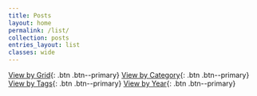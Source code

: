 ```yaml
---
title: Posts
layout: home
permalink: /list/
collection: posts
entries_layout: list
classes: wide
---
```


[View by Grid](/posts/){: .btn .btn--primary}
[View by Category](/categories/){: .btn .btn--primary}
[View by Tags](/tags/){: .btn .btn--primary}
[View by Year](/year-archive/){: .btn .btn--primary}